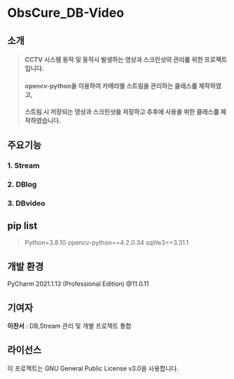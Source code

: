 # ObsCure_DB-Video
## 소개
 > #### CCTV 시스템 동작 및 동작시 발생하는 영상과 스크린샷의 관리를 위한 프로젝트 입니다.  
 > #### opencv-python을 이용하여 카메라별 스트림을 관리하는 클래스를 제작하였고,  
 > #### 스트림 시 저장되는 영상과 스크린샷을 저장하고 추후에 사용을 위한 클래스를 제작하였습니다.  
## 주요기능
### 1. Stream
### 2. DBlog
### 3. DBvideo
## pip list
> Python=3.8.10
> opencv-python==4.2.0.34
> sqlite3==3.31.1
## 개발 환경
PyCharm 2021.1.13 (Professional Edition) @11.0.11
## 기여자
**이찬서** : DB,Stream 관리 및 개별 프로젝트 통합
## 라이선스
이 프로젝트는 GNU General Public License v3.0을 사용합니다.

